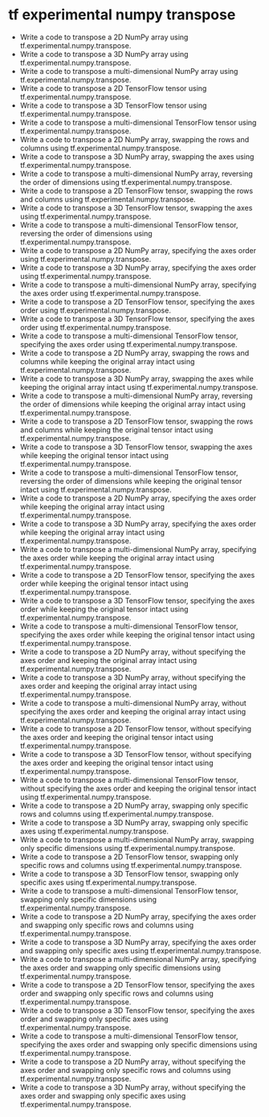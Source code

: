 # tf experimental numpy transpose

- Write a code to transpose a 2D NumPy array using tf.experimental.numpy.transpose.
- Write a code to transpose a 3D NumPy array using tf.experimental.numpy.transpose.
- Write a code to transpose a multi-dimensional NumPy array using tf.experimental.numpy.transpose.
- Write a code to transpose a 2D TensorFlow tensor using tf.experimental.numpy.transpose.
- Write a code to transpose a 3D TensorFlow tensor using tf.experimental.numpy.transpose.
- Write a code to transpose a multi-dimensional TensorFlow tensor using tf.experimental.numpy.transpose.
- Write a code to transpose a 2D NumPy array, swapping the rows and columns using tf.experimental.numpy.transpose.
- Write a code to transpose a 3D NumPy array, swapping the axes using tf.experimental.numpy.transpose.
- Write a code to transpose a multi-dimensional NumPy array, reversing the order of dimensions using tf.experimental.numpy.transpose.
- Write a code to transpose a 2D TensorFlow tensor, swapping the rows and columns using tf.experimental.numpy.transpose.
- Write a code to transpose a 3D TensorFlow tensor, swapping the axes using tf.experimental.numpy.transpose.
- Write a code to transpose a multi-dimensional TensorFlow tensor, reversing the order of dimensions using tf.experimental.numpy.transpose.
- Write a code to transpose a 2D NumPy array, specifying the axes order using tf.experimental.numpy.transpose.
- Write a code to transpose a 3D NumPy array, specifying the axes order using tf.experimental.numpy.transpose.
- Write a code to transpose a multi-dimensional NumPy array, specifying the axes order using tf.experimental.numpy.transpose.
- Write a code to transpose a 2D TensorFlow tensor, specifying the axes order using tf.experimental.numpy.transpose.
- Write a code to transpose a 3D TensorFlow tensor, specifying the axes order using tf.experimental.numpy.transpose.
- Write a code to transpose a multi-dimensional TensorFlow tensor, specifying the axes order using tf.experimental.numpy.transpose.
- Write a code to transpose a 2D NumPy array, swapping the rows and columns while keeping the original array intact using tf.experimental.numpy.transpose.
- Write a code to transpose a 3D NumPy array, swapping the axes while keeping the original array intact using tf.experimental.numpy.transpose.
- Write a code to transpose a multi-dimensional NumPy array, reversing the order of dimensions while keeping the original array intact using tf.experimental.numpy.transpose.
- Write a code to transpose a 2D TensorFlow tensor, swapping the rows and columns while keeping the original tensor intact using tf.experimental.numpy.transpose.
- Write a code to transpose a 3D TensorFlow tensor, swapping the axes while keeping the original tensor intact using tf.experimental.numpy.transpose.
- Write a code to transpose a multi-dimensional TensorFlow tensor, reversing the order of dimensions while keeping the original tensor intact using tf.experimental.numpy.transpose.
- Write a code to transpose a 2D NumPy array, specifying the axes order while keeping the original array intact using tf.experimental.numpy.transpose.
- Write a code to transpose a 3D NumPy array, specifying the axes order while keeping the original array intact using tf.experimental.numpy.transpose.
- Write a code to transpose a multi-dimensional NumPy array, specifying the axes order while keeping the original array intact using tf.experimental.numpy.transpose.
- Write a code to transpose a 2D TensorFlow tensor, specifying the axes order while keeping the original tensor intact using tf.experimental.numpy.transpose.
- Write a code to transpose a 3D TensorFlow tensor, specifying the axes order while keeping the original tensor intact using tf.experimental.numpy.transpose.
- Write a code to transpose a multi-dimensional TensorFlow tensor, specifying the axes order while keeping the original tensor intact using tf.experimental.numpy.transpose.
- Write a code to transpose a 2D NumPy array, without specifying the axes order and keeping the original array intact using tf.experimental.numpy.transpose.
- Write a code to transpose a 3D NumPy array, without specifying the axes order and keeping the original array intact using tf.experimental.numpy.transpose.
- Write a code to transpose a multi-dimensional NumPy array, without specifying the axes order and keeping the original array intact using tf.experimental.numpy.transpose.
- Write a code to transpose a 2D TensorFlow tensor, without specifying the axes order and keeping the original tensor intact using tf.experimental.numpy.transpose.
- Write a code to transpose a 3D TensorFlow tensor, without specifying the axes order and keeping the original tensor intact using tf.experimental.numpy.transpose.
- Write a code to transpose a multi-dimensional TensorFlow tensor, without specifying the axes order and keeping the original tensor intact using tf.experimental.numpy.transpose.
- Write a code to transpose a 2D NumPy array, swapping only specific rows and columns using tf.experimental.numpy.transpose.
- Write a code to transpose a 3D NumPy array, swapping only specific axes using tf.experimental.numpy.transpose.
- Write a code to transpose a multi-dimensional NumPy array, swapping only specific dimensions using tf.experimental.numpy.transpose.
- Write a code to transpose a 2D TensorFlow tensor, swapping only specific rows and columns using tf.experimental.numpy.transpose.
- Write a code to transpose a 3D TensorFlow tensor, swapping only specific axes using tf.experimental.numpy.transpose.
- Write a code to transpose a multi-dimensional TensorFlow tensor, swapping only specific dimensions using tf.experimental.numpy.transpose.
- Write a code to transpose a 2D NumPy array, specifying the axes order and swapping only specific rows and columns using tf.experimental.numpy.transpose.
- Write a code to transpose a 3D NumPy array, specifying the axes order and swapping only specific axes using tf.experimental.numpy.transpose.
- Write a code to transpose a multi-dimensional NumPy array, specifying the axes order and swapping only specific dimensions using tf.experimental.numpy.transpose.
- Write a code to transpose a 2D TensorFlow tensor, specifying the axes order and swapping only specific rows and columns using tf.experimental.numpy.transpose.
- Write a code to transpose a 3D TensorFlow tensor, specifying the axes order and swapping only specific axes using tf.experimental.numpy.transpose.
- Write a code to transpose a multi-dimensional TensorFlow tensor, specifying the axes order and swapping only specific dimensions using tf.experimental.numpy.transpose.
- Write a code to transpose a 2D NumPy array, without specifying the axes order and swapping only specific rows and columns using tf.experimental.numpy.transpose.
- Write a code to transpose a 3D NumPy array, without specifying the axes order and swapping only specific axes using tf.experimental.numpy.transpose.